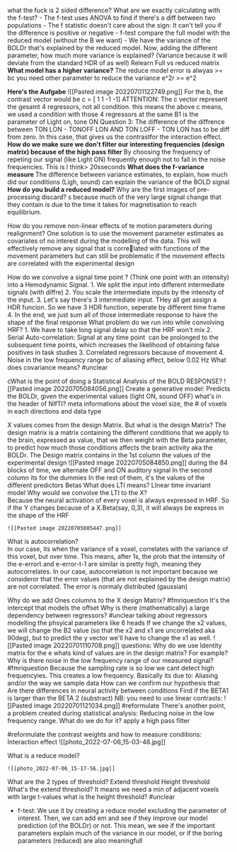 what the fuck is 2 sided difference? What are we exactly calculating with the f-test?
	- The f-test uses ANOVA to find if there's a diff between two populations
	- The f statistic doesn't care about the sign: It can't tell you if the difference is positive or negative
	- f-test compare the full model with the reduced model (without the B we want)
	- We have the variance of the BOLDr that's explained by the reduced model. Now, adding the different parameter, how much more variance is explained? (Variance because it will deviate from the standard HDR of as well)
 Relearn Full vs reduced matrix
 **What model has a higher variance?**
	The reduce model error is alwyas >= bc you need other parameter to reduce the variance
	e^2r >= e^2


**Here's the Aufgabe**
	![[Pasted image 20220701122749.png]]
	For the b, the contrast vector would be c = [ 1 1 -1 -1]
	ATTENTION: The c vector represent the gesamt 4 regressors, not all  condition. this means the above c means, we used a condition with those 4 regressors at the same B1 is the parameter of Light on, tone ON
	Question 3:
		The difference of the diffrence between TON LON - TONOFF LON  AND TON LOFF - TON LON has to be diff  from zero. In this case, that gives us the contrastfor the interaction effect.
**How do we make sure we don't filter our interesting frequencies (design matrix) because of the high pass filter**
	By choosing the frequency of repeting our signal (like Light ON) frequently enough not to fall in the noise frequencies. This is I think> 20sseconds
**What does the f-variance measure**
	The difference between variance estimates, to explain, how much did our conditions (Ligh, sound) can explain the variance of the BOLD signal
**How do you build a reduced model?**
Why are the first images of pre-processing discard?
	s because much of the very large signal change that they contain is due to the time it takes for magnetisation to reach equilibrium.

How do you remove non-linear effects of te motion parameters during realignment?
	One solution is to use the movement parameter estimates as covariates of no interest during the modelling of the data. This will effectively remove any signal that is correlated with functions of the movement parameters but can still be problematic if the movement effects are correlated with the experimental design


How do we convolve a signal time point ? (Think one point with an intensity) into a Hemodynamic Signal.
	1. We  split the input into different intermediate signals (with diffre)
	2. You scale the intermediate inputs by the intensity of the input. 
	3. Let's say there's 3  intermediate input. THey all get assign a HDR funcion. So we have 3 HDR function, seperate by different time frame
	4. In the end, we just sum all of those intermediate response to have the shape of the final response
What problem do we run into while convolving HRF?
	1. We have to take long signal delay so that the HRF won't mix
	2. Serial Auto-correlation: Signal at any time point  can be prolonged to the subsequent time points, which increases the likelihood of obtaining false positives in task studies
	3. Correlated regressors because of movement
	4. Noise in the low frequency range bc of aliasing effect, below 0.02 Hz
What does covariance means? #unclear  

cWhat is the point of doing a Statistical Analysis of the BOLD RESPONSE?
	![[Pasted image 20220705084056.png]]
	Create a generative model: Predicts the BOLDr, given the experimental values (light ON, sound OFF)
what's in the header of NIfTI?
	meta informations about the voxel size, the # of voxels in each directions and data type


X values comes from the design Matrix. But what is the design Matrix?
	The design matrix is a matrix containing the different conditions that we apply to the brain, expressed as value, that we then weight with the Beta parameter, to predict how much those conditions affects the brain activity aka the BOLDr. 
	The Design matrix contains in the 1st column the values of the experimental design
	![[Pasted image 20220705084850.png]]
	during the 84 blocks of time, we alternate OFF and ON auditory signal
	In the second column its for the dummies
	In the rest of them, it's the values of the different predictors Betas
What does LTI means?
	LInear time invariant model
Why would we convolve the LTI to the X?  
	Because the neural activation of every voxel is always expressed in HRF. So if the Y changes because of a X.Beta(say, 0,3), it will always be express in the shape of the HRF
	
	![[Pasted image 20220705085447.png]]
What is autocorrelation?   
	In our case, its when the variance of a voxel, correlates with the variance of this voxel, but over time. This means, after 1s, the prob that the intensity of the e-errort and e-error-t-1 are similar is pretty high, meaning they autocorrelates. 
In our case, autocorrelation is not important because we consideror that the error values (that are not explained by the design matrix) are not correlated. The error is normaly distributed (gaussian)

Why do we add Ones columns to the  X design Matrix? #fmriquestion
	It's the intercept that models the offset
Why is there (mathematically) a large dependency between regressors? #unclear
	talking about regressors modelling the phsyical parameters like 6 heads
	If we change the x2 values, we will change the B2 value (so that the x2 and x1 are uncorrelated aka 90deg), but to predict the y vector we'll have to change the x1 as well. 
	![[Pasted image 20220701110708.png]]
questions: Why do we use Identity matrix for the e
whats kind of values are in the design matrix? For example?
Why is there noise in the low frequency range of our measured signal? #fmriquestion 
	Because the sampling rate is so low we cant detect high frequencyies. This creates a low frequency. Basically its due to: Aliasing and/or the way we sample data
How can we confirm our hypothesis that: Are there differences in neural activity between conditions
	Find if the BETA1 is larger than the BETA 2 (substract)
		NB: you need to use linear contrasts: ![[Pasted image 20220701121034.png]] #reformulate 
There's another point, a problem created during statistical analysis: Reducing noise in the low frequency range. What do we do for it?
	apply a high pass filter

#reformulate the contrast weights and how to measure conditions: Interaction effect
	![[photo_2022-07-06_15-03-48.jpg]]

What is a reduce model?
	
	![[photo_2022-07-06_15-17-56.jpg]] 
What are the 2 types of threshold?
		Extend threshold
		Height threshold
		What's the extend threshold? 
			It means we need a min of adjacent voxels with large t-values
		what is the height threshold? #unclear  
- f-test: We use it by creating a reduce model excluding the parameter of interest. Then, we can add em and see if they improve our model prediction (of the BOLDr) or not.  This mean, we see if the important parameters explain much of the variance in our model, or if the boring parameters (reduced) are also meaningfull

